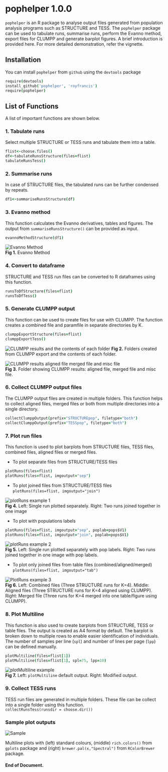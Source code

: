 # pophelper 1.0.0

`pophelper` is an R package to analyse output files generated from population analysis programs such as STRUCTURE and TESS. The `pophelper` package can be used to tabulate runs, summarise runs, perform the Evanno method, export files for CLUMPP and generate barplot figures. A brief introduction is provided here. For more detailed demonstration, refer the vignette.

## Installation  
You can install `pophelper` from `github` using the `devtools` package

```coffee
require(devtools)
install_github('pophelper', 'royfrancis')
require(pophelper)
```

## List of Functions  
A list of important functions are shown below. 

### 1. Tabulate runs  
Select multiple STRUCTURE or TESS runs and tabulate them into a table.

```coffee
flist<-choose.files()
df<-tabulateRunsStructure(files=flist)
tabulateRunsTess()
```
### 2. Summarise runs  
In case of STRUCTURE files, the tabulated runs can be further condensed by repeats.

```coffee
df1<-summariseRunsStructure(df)
```

### 3. Evanno method  
This function calculates the Evanno derivatives, tables and figures. The output from `summariseRunsStructure()` can be provided as input.

```coffee
evannoMethodStructure(df1)
```
![Evanno Method](vignettes/evannoMethodStructure.jpg)  
__Fig 1.__ Evanno Method

### 4. Convert to dataframe  
STRUCTURE and TESS run files can be converted to R dataframes using this function.

```coffee
runsToDfStructure(files=flist)
runsToDfTess()
```
### 5. Generate CLUMPP output  
This function can be used to create files for use with CLUMPP. The function creates a combined file and paramfile in separate directories by K.

```coffee
clumppExportStructure(files=flist)  
clumppExportTess()
```
![CLUMPP results and the contents of each folder](vignettes/Fig3.jpg) 
__Fig 2.__ Folders created from CLUMPP export and the contents of each folder.

![CLUMPP results aligned file merged file and misc file](vignettes/Fig4.jpg)  
__Fig 3.__ Folder showing CLUMPP results: aligned file, merged file and misc file.

### 6. Collect CLUMPP output files  
The CLUMPP output files are created in multiple folders. This function helps to collect aligned files, merged files or both from multiple directories into a single directory.

```coffee
collectClumppOutput(prefix="STRUCTUREpop", filetype="both")  
collectClumppOutput(prefix="TESSpop", filetype="both")
```
### 7. Plot run files  
This function is used to plot barplots from STRUCTURE files, TESS files, combined files, aligned files or merged files.

* To plot separate files from STRUCTURE/TESS files  
```coffee
plotRuns(files=flist)  
plotRuns(files=flist, imgoutput="sep")
```

* To plot joined files from STRUCTURE/TESS files  
`plotRuns(files=flist, imgoutput="join")`

![plotRuns example 1](vignettes/Fig5.jpg)  
__Fig 4.__ Left: Single run plotted separately. Right: Two runs joined together in one image

* To plot with populations labels  

```coffee
plotRuns(files=flist, imgoutput="sep", poplab=pops$V1)  
plotRuns(files=flist, imgoutput="join", poplab=pops$V1)  
```
![plotRuns example 2](vignettes/Fig6.jpg)  
__Fig 5.__ Left: Single run plotted separately with pop labels. Right: Two runs joined together in one image with pop labels.

* To plot only joined files from table files (combined/aligned/merged)  
`plotRuns(files=flist, imgoutput="tab")`

![PlotRuns example 3](vignettes/Fig7.jpg)  
__Fig 6.__ Left: Combined files (Three STRUCTURE runs for K=4). Middle: Aligned files (Three STRUCTURE runs for K=4 aligned using CLUMPP). Right: Merged file (Three runs for K=4 merged into one table/figure using CLUMPP).

### 8. Plot Multiline  
This function is also used to create barplots from STRUCTURE, TESS or table files. The output is created as A4 format by default. The barplot is broken down to multiple rows to enable easier identification of individuals. The number of samples per line (`spl`) and number of lines per page (`lpp`) can be defined manually.

```coffee
plotMultiline(files=flist[1])  
plotMultiline(files=flist[1], spl=75, lpp=10)
```
![plotMultiline example](vignettes/Fig11.jpg)  
__Fig 7.__ Left: `plotMultiline` default output. Right: Modified output.

### 9. Collect TESS runs
TESS run files are generated in multiple folders. These file can be collect into a single folder using this function.  
`collectRunsTess(runsdir = choose.dir())`

### Sample plot outputs

![Sample](vignettes/Fig12.jpg)  

Multiline plots with (left) standard colours, (middle) `rich.colors()` from `gplots` package and (right) `brewer.pal(x,"Spectral")` from `RColorBrewer` package.

#### End of Document.
